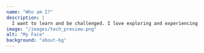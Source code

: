 ```yaml
---
name: "Who am I?"
description: |
  I want to learn and be challenged. I love exploring and experiencing new things that open my eyes to newer, greater ways of thinking. I’ve always been interested in how computers work, how websites are built and run. My father is a software developer, I was always amazed by the walls of incomprehensible code that made my eyes blur and I wanted to know more. I got into web development because it ties my love of design with my curiosity for the web.
image: "/images/tech_preview.png"
alt: "My Face"
background: "about-bg"
---
```

